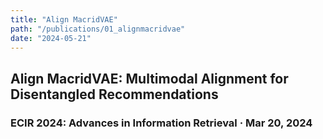```yaml
---
title: "Align MacridVAE"
path: "/publications/01_alignmacridvae"
date: "2024-05-21"
---
```


## Align MacridVAE: Multimodal Alignment for Disentangled Recommendations

### ECIR 2024: Advances in Information Retrieval · Mar 20, 2024
